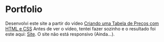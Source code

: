 # Portfolio 

Desenvolvi este site a partir do vídeo <a href="https://www.youtube.com/watch?v=qZE0Ves8k-Y&t=197s">Criando uma Tabela de Preços com HTML e CSS</a>
Antes de ver o vídeo, tentei fazer sozinho e o resultado foi este aqui: <a href="https://oewertonlopes.github.io/Portfolio/Desafio-tabela-preço/index.html">Site</a>. O site não está responsivo (Ainda...).
 
